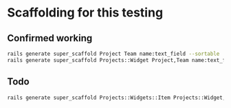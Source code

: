 # Scaffolding for this testing

## Confirmed working

```bash
rails generate super_scaffold Project Team name:text_field --sortable
rails generate super_scaffold Projects::Widget Project,Team name:text_field --sortable
```

## Todo

```bash
rails generate super_scaffold Projects::Widgets::Item Projects::Widget,Project,Team name:text_field --sortable
```
